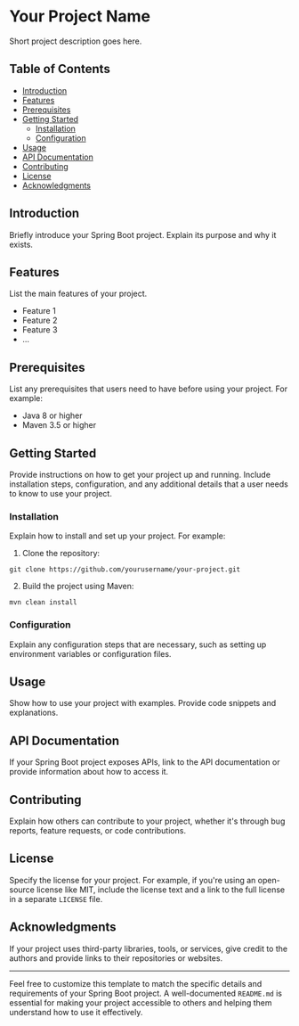 # Your Project Name

Short project description goes here.

## Table of Contents

- [Introduction](#introduction)
- [Features](#features)
- [Prerequisites](#prerequisites)
- [Getting Started](#getting-started)
  - [Installation](#installation)
  - [Configuration](#configuration)
- [Usage](#usage)
- [API Documentation](#api-documentation)
- [Contributing](#contributing)
- [License](#license)
- [Acknowledgments](#acknowledgments)

## Introduction

Briefly introduce your Spring Boot project. Explain its purpose and why it exists.

## Features

List the main features of your project.

- Feature 1
- Feature 2
- Feature 3
- ...

## Prerequisites

List any prerequisites that users need to have before using your project. For example:

- Java 8 or higher
- Maven 3.5 or higher

## Getting Started

Provide instructions on how to get your project up and running. Include installation steps, configuration, and any additional details that a user needs to know to use your project.

### Installation

Explain how to install and set up your project. For example:

1. Clone the repository:

```
git clone https://github.com/yourusername/your-project.git
```


2. Build the project using Maven:
```
mvn clean install
```


### Configuration

Explain any configuration steps that are necessary, such as setting up environment variables or configuration files.

## Usage

Show how to use your project with examples. Provide code snippets and explanations.

## API Documentation

If your Spring Boot project exposes APIs, link to the API documentation or provide information about how to access it.

## Contributing

Explain how others can contribute to your project, whether it's through bug reports, feature requests, or code contributions.

## License

Specify the license for your project. For example, if you're using an open-source license like MIT, include the license text and a link to the full license in a separate `LICENSE` file.

## Acknowledgments

If your project uses third-party libraries, tools, or services, give credit to the authors and provide links to their repositories or websites.

---

Feel free to customize this template to match the specific details and requirements of your Spring Boot project. A well-documented `README.md` is essential for making your project accessible to others and helping them understand how to use it effectively.
